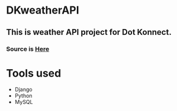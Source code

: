 # DKweatherAPI
## This is weather API project for Dot Konnect.
### Source is [Here](https://www.weatherapi.com/)
# Tools used
- Django
- Python
- MySQL

